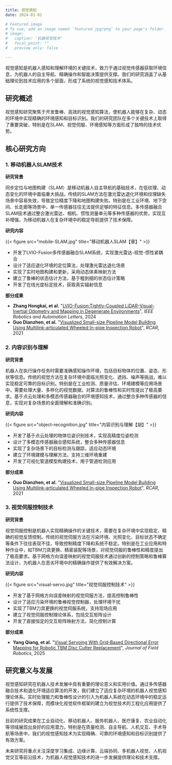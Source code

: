 ```yaml
---
title: 视觉感知
date: 2024-01-01

# Featured image
# To use, add an image named `featured.jpg/png` to your page's folder. 
# image:
#   caption: '机器视觉技术'
#   focal_point: ""
#   preview_only: false

---
```


视觉感知是机器人感知和理解环境的关键技术，致力于通过视觉传感器获取环境信息，为机器人的自主导航、精确操作和智能决策提供支撑。我们的研究涵盖了从基础理论到技术应用的多个层面，形成了系统的视觉感知技术体系。

<!--more-->

## 研究概述

视觉感知研究聚焦于开发鲁棒、高效的视觉感知算法，使机器人能够在复杂、动态的环境中实现精确的环境感知和目标识别。我们的研究团队在多个关键技术上取得了重要突破，特别是在SLAM、视觉伺服、环境感知等方面形成了独特的技术优势。

## 核心研究方向

### 1. 移动机器人SLAM技术

**研究背景**

同步定位与地图构建（SLAM）是移动机器人自主导航的基础技术，在低纹理、动态变化的环境中面临重大挑战。传统的SLAM方法在激光雷达退化环境和纹理缺失场景中容易失效，导致定位精度下降和地图构建失败。特别是在工业环境、地下空间、长走廊等场景中，单一传感器往往无法提供足够的特征信息。多传感器融合SLAM技术通过整合激光雷达、相机、惯性测量单元等多种传感器的优势，实现互补增强，为移动机器人在复杂环境中的稳定导航提供了技术保障。

**研究内容**

{{< figure src="mobile-SLAM.jpg" title="移动机器人SLAM【章】" >}}

- 开发了LVIO-Fusion多传感器融合SLAM系统，实现激光雷达-视觉-惯性紧耦合
- 设计了适应退化环境的定位算法，处理激光雷达退化场景
- 实现了实时地图构建和更新，采用动态体素映射方法
- 建立了鲁棒的状态估计方法，基于粗到细的状态估计策略
- 开发了在线光度标定技术，获取真实辐射信息

**部分成果**

- **Zhang Hongkai, et al.** "[LVIO-Fusion:Tightly-Coupled LiDAR-Visual-Inertial Odometry and Mapping in Degenerate Environments](/publication/zhang2024LVIO-Fusion/)", *IEEE Robotics and Automation Letters*, 2024
- **Guo Dianzhen, et al.** "[Visualized Small-size Pipeline Model Building Using Multilink-articulated Wheeled In-pipe Inspection Robot](/publication/guo2021visualized/)", *RCAR*, 2021

<!-- 移动机器人SLAM系统图片 -->

### 2. 内容识别与理解

**研究背景**

机器人在执行操作任务时需要准确感知操作环境，包括目标物体的位置、姿态、形状等信息。传统的视觉方法在复杂环境中面临光照变化、遮挡、噪声等挑战，难以实现稳定可靠的目标识别。特别是在工业检测、质量评估、环境建模等应用场景中，需要处理大量、多样化的视觉数据，对算法的鲁棒性和实时性提出了极高要求。基于点云处理和多模态传感器融合的环境感知技术，通过整合多种传感器的信息，实现对复杂场景的全面理解和准确识别。

**研究内容**

{{< figure src="object-recognition.jpg" title="内容识别与理解【胡】" >}}

- 开发了基于点云处理的物体位姿识别技术，实现高精度位姿检测
- 设计了多模态传感器融合感知系统，整合多种传感器信息
- 实现了复杂场景下的目标检测与跟踪，适应动态环境
- 建立了环境建模与理解方法，支持三维环境重建
- 开发了可视化管道模型构建技术，用于管道检测应用

**部分成果**

- **Guo Dianzhen, et al.** "[Visualized Small-size Pipeline Model Building Using Multilink-articulated Wheeled In-pipe Inspection Robot](/publication/guo2021visualized/)", *RCAR*, 2021

<!-- 机器人操作环境感知系统图片 -->

### 3. 视觉伺服控制技术

**研究背景**

视觉伺服控制是机器人实现精确操作的关键技术，需要在复杂环境中实现稳定、精确的视觉反馈控制。传统的视觉伺服方法在污染环境、光照变化、目标状态不确定等条件下往往表现不佳，导致控制精度下降和系统不稳定。特别是在工业应用和特种作业中，如TBM刀具更换、精密装配等场景，对视觉伺服的鲁棒性和精度提出了极高要求。基于网格方向误差映射的视觉伺服技术通过创新的控制策略和鲁棒算法设计，为机器人在恶劣环境中的精确操作提供了有效解决方案。

**研究内容**

{{< figure src="visual-servo.jpg" title="视觉伺服控制技术" >}}

- 开发了基于网格方向误差映射的视觉伺服方法，提高控制鲁棒性
- 设计了适应污染环境的鲁棒视觉控制器，处理环境干扰
- 实现了TBM刀具更换的视觉伺服系统，支持现场应用
- 建立了视觉伺服控制理论体系，包括交互矩阵设计
- 开发了直接恒定的交互矩阵映射方法，简化控制计算

**部分成果**

- **Yang Qiang, et al.** "[Visual Servoing With Grid‐Based Directional Error Mapping for Robotic TBM Disc Cutter Replacement](/publication/yang2025visual/)", *Journal of Field Robotics*, 2025

<!-- 视觉伺服控制系统图片 -->

## 研究意义与发展

视觉感知研究在机器人技术发展中具有重要的理论意义和实用价值。通过多传感器融合技术和退化环境适应算法的开发，我们建立了适应复杂环境的机器人视觉感知理论体系。实时处理能力和鲁棒性设计的引入为机器人系统在动态环境中的稳定运行提供了技术保障，而模块化视觉软件框架的建立为视觉技术的工程化应用提供了系统性支撑。

目前的研究成果在工业自动化、移动机器人、服务机器人、医疗康复、农业自动化等领域展现出良好的应用潜力。特别是在质量检测、自主导航、人机交互、手术导航等场景中，我们的视觉感知技术为实现精确、可靠的环境感知和目标识别提供了有效方案。

未来研究将重点关注深度学习集成、边缘计算、云端协同、多机器人视觉、人机视觉交互等前沿技术，为机器人视觉感知技术的进一步发展提供理论和技术支撑。
